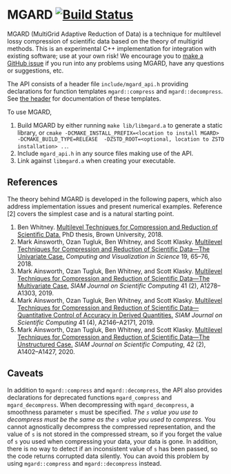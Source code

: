 # MGARD [![Build Status][travis status]][travis]

MGARD (MultiGrid Adaptive Reduction of Data) is a technique for multilevel lossy compression of scientific data based on the theory of multigrid methods.
This is an experimental C++ implementation for integration with existing software; use at your own risk!
We encourage you to [make a GitHub issue][issue form] if you run into any problems using MGARD, have any questions or suggestions, etc.

The API consists of a header file `include/mgard_api.h` providing declarations for function templates `mgard::compress` and `mgard::decompress`.
See [the header][api] for documentation of these templates.

To use MGARD,

1. Build MGARD by either running `make lib/libmgard.a` to generate a static library, or `cmake -DCMAKE_INSTALL_PREFIX=<location to install MGARD> -DCMAKE_BUILD_TYPE=RELEASE  -DZSTD_ROOT=<optional, location to ZSTD installation> ..`.
2. Include `mgard_api.h` in any source files making use of the API.
3. Link against `libmgard.a` when creating your executable.

[travis]: https://travis-ci.org/CODARcode/MGARD
[travis status]: https://travis-ci.org/CODARcode/MGARD.svg?branch=master
[issue form]: https://github.com/CODARcode/MGARD/issues/new/choose
[api]: include/mgard_api.h

## References

The theory behind MGARD is developed in the following papers, which also address implementation issues and present numerical examples.
Reference [2] covers the simplest case and is a natural starting point.

1. Ben Whitney. [Multilevel Techniques for Compression and Reduction of Scientific Data.][thesis] PhD thesis, Brown University, 2018.
2. Mark Ainsworth, Ozan Tugluk, Ben Whitney, and Scott Klasky. [Multilevel Techniques for Compression and Reduction of Scientific Data—The Univariate Case.][univariate] *Computing and Visualization in Science* 19, 65–76, 2018.
3. Mark Ainsworth, Ozan Tugluk, Ben Whitney, and Scott Klasky. [Multilevel Techniques for Compression and Reduction of Scientific Data—The Multivariate Case.][multivariate] *SIAM Journal on Scientific Computing* 41 (2), A1278–A1303, 2019.
4. Mark Ainsworth, Ozan Tugluk, Ben Whitney, and Scott Klasky. [Multilevel Techniques for Compression and Reduction of Scientific Data—Quantitative Control of Accuracy in Derived Quantities.][quantities] *SIAM Journal on Scientific Computing* 41 (4), A2146–A2171, 2019.
5. Mark Ainsworth, Ozan Tugluk, Ben Whitney, and Scott Klasky. [Multilevel Techniques for Compression and Reduction of Scientific Data—The Unstructured Case.][unstructured] *SIAM Journal on Scientific Computing*, 42 (2), A1402–A1427, 2020.

[thesis]: https://doi.org/10.26300/ya1v-hn97
[univariate]: https://doi.org/10.1007/s00791-018-00303-9
[multivariate]: https://doi.org/10.1137/18M1166651
[quantities]: https://doi.org/10.1137/18M1208885
[unstructured]: https://doi.org/10.1137/19M1267878

## Caveats

In addition to `mgard::compress` and `mgard::decompress`, the API also provides declarations for deprecated functions `mgard_compress` and `mgard_decompress`.
When decompressing with `mgard_decompress`, a smoothness parameter `s` must be specified.
*The `s` value you use to decompress must be the same as the `s` value you used to compress.*
You cannot agnostically decompress the compressed representation, and the value of `s` is not stored in the compressed stream, so if you forget the value of `s` you used when compressing your data, your data is gone.
In addition, there is no way to detect if an inconsistent value of `s` has been passed, so the code returns corrupted data silently.
You can avoid this problem by using `mgard::compress` and `mgard::decompress` instead.

